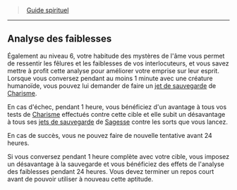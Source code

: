 ﻿---
!GenericItem
Id: cleric_guide_hd.md#analyse-des-faiblesses
ParentLink: cleric_guide_hd.md#guide-spirituel
Name: Analyse des faiblesses
ParentName: Guide spirituel
NameLevel: 2
Attributes:
  Name: Analyse des faiblesses
  Markdown: >+
    ## <!--Name-->Analyse des faiblesses<!--/Name-->


    Également au niveau 6, votre habitude des mystères de l'âme vous permet de ressentir les fêlures et les faiblesses de vos interlocuteurs, et vous savez mettre à profit cette analyse pour améliorer votre emprise sur leur esprit. Lorsque vous conversez pendant au moins 1 minute avec une créature humanoïde, vous pouvez lui demander de faire un [jet de sauvegarde](hd_abilities_jets_de_sauvegarde.md) de [Charisme](hd_abilities_charisma.md).


    En cas d'échec, pendant 1 heure, vous bénéficiez d'un avantage à tous vos tests de [Charisme](hd_abilities_charisma.md) effectués contre cette cible et elle subit un désavantage à tous ses [jets de sauvegarde](hd_abilities_jets_de_sauvegarde.md) de [Sagesse](hd_abilities_wisdom.md) contre les sorts que vous lancez.


    En cas de succès, vous ne pouvez faire de nouvelle tentative avant 24 heures.


    Si vous conversez pendant 1 heure complète avec votre cible, vous imposez un désavantage à la sauvegarde et vous bénéficiez des effets de l'analyse des faiblesses pendant 24 heures. Vous devez terminer un repos court avant de pouvoir utiliser à nouveau cette aptitude.

AttributesDictionary: >+
  Name: Analyse des faiblesses

  Markdown: >+

    ## <!--Name-->Analyse des faiblesses<!--/Name-->





    Également au niveau 6, votre habitude des mystères de l'âme vous permet de ressentir les fêlures et les faiblesses de vos interlocuteurs, et vous savez mettre à profit cette analyse pour améliorer votre emprise sur leur esprit. Lorsque vous conversez pendant au moins 1 minute avec une créature humanoïde, vous pouvez lui demander de faire un [jet de sauvegarde](hd_abilities_jets_de_sauvegarde.md) de [Charisme](hd_abilities_charisma.md).





    En cas d'échec, pendant 1 heure, vous bénéficiez d'un avantage à tous vos tests de [Charisme](hd_abilities_charisma.md) effectués contre cette cible et elle subit un désavantage à tous ses [jets de sauvegarde](hd_abilities_jets_de_sauvegarde.md) de [Sagesse](hd_abilities_wisdom.md) contre les sorts que vous lancez.





    En cas de succès, vous ne pouvez faire de nouvelle tentative avant 24 heures.





    Si vous conversez pendant 1 heure complète avec votre cible, vous imposez un désavantage à la sauvegarde et vous bénéficiez des effets de l'analyse des faiblesses pendant 24 heures. Vous devez terminer un repos court avant de pouvoir utiliser à nouveau cette aptitude.



---
> [Guide spirituel](hd_cleric_guide.md)

---

## Analyse des faiblesses

Également au niveau 6, votre habitude des mystères de l'âme vous permet de ressentir les fêlures et les faiblesses de vos interlocuteurs, et vous savez mettre à profit cette analyse pour améliorer votre emprise sur leur esprit. Lorsque vous conversez pendant au moins 1 minute avec une créature humanoïde, vous pouvez lui demander de faire un [jet de sauvegarde](hd_abilities_jets_de_sauvegarde.md) de [Charisme](hd_abilities_charisma.md).

En cas d'échec, pendant 1 heure, vous bénéficiez d'un avantage à tous vos tests de [Charisme](hd_abilities_charisma.md) effectués contre cette cible et elle subit un désavantage à tous ses [jets de sauvegarde](hd_abilities_jets_de_sauvegarde.md) de [Sagesse](hd_abilities_wisdom.md) contre les sorts que vous lancez.

En cas de succès, vous ne pouvez faire de nouvelle tentative avant 24 heures.

Si vous conversez pendant 1 heure complète avec votre cible, vous imposez un désavantage à la sauvegarde et vous bénéficiez des effets de l'analyse des faiblesses pendant 24 heures. Vous devez terminer un repos court avant de pouvoir utiliser à nouveau cette aptitude.

